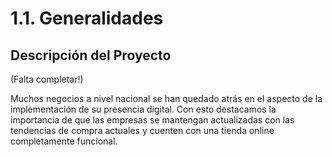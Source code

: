 # 1.1. Generalidades

## Descripción del Proyecto

(Falta completar!)

Muchos negocios a nivel nacional se han quedado atrás en el aspecto de la implementación de su presencia digital. Con esto destacamos la importancia de que las empresas se mantengan actualizadas con las tendencias de compra actuales y cuenten con una tienda online completamente funcional.